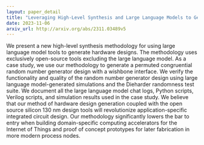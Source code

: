 ```yaml
---
layout: paper_detail
title: "Leveraging High-Level Synthesis and Large Language Models to Generate, Simulate, and Deploy a Uniform Random Number Generator Hardware Design"
date: 2023-11-06
arxiv_url: http://arxiv.org/abs/2311.03489v5
---
```


We present a new high-level synthesis methodology for using large language model tools to generate hardware designs. The methodology uses exclusively open-source tools excluding the large language model. As a case study, we use our methodology to generate a permuted congruential random number generator design with a wishbone interface. We verify the functionality and quality of the random number generator design using large language model-generated simulations and the Dieharder randomness test suite. We document all the large language model chat logs, Python scripts, Verilog scripts, and simulation results used in the case study. We believe that our method of hardware design generation coupled with the open source silicon 130 nm design tools will revolutionize application-specific integrated circuit design. Our methodology significantly lowers the bar to entry when building domain-specific computing accelerators for the Internet of Things and proof of concept prototypes for later fabrication in more modern process nodes.
